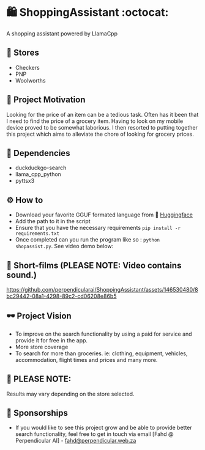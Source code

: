 # 🛍️ ShoppingAssistant :octocat:
A shopping assistant powered by LlamaCpp

## 🏪 Stores
- Checkers
- PNP
- Woolworths

## 🧃 Project Motivation

Looking for the price of an item can be a tedious task. Often has it been that I need to find the price of a grocery item. 
Having to look on my mobile device proved to be somewhat laborious. I then resorted to putting together this project which aims to alleviate the chore of looking for grocery prices.

## 🔧 Dependencies
- duckduckgo-search
- llama_cpp_python
- pyttsx3

## ⚙️ How to
- Download your favorite GGUF formated language from 🤗 [Huggingface](https://huggingface.co/models?pipeline_tag=text-generation&sort=trending&search=gguf)
- Add the path to it in the script
- Ensure that you have the necessary requirements `pip install -r requirements.txt`
- Once completed can you run the program like so : `python shopassist.py`. See video demo below:

## 🎥 Short-films (PLEASE NOTE: Video contains sound.)

https://github.com/perpendicularai/ShoppingAssistant/assets/146530480/8bc29442-08a1-4298-89c2-cd06208e86b5

## 🕶️ Project Vision
- To improve on the search functionality by using a paid for service and provide it for free in the app.
- More store coverage
- To search for more than groceries. ie: clothing, equipment, vehicles, accommodation, flight times and prices and many more.

## 🧯 PLEASE NOTE:
Results may vary depending on the store selected.

## 💝 Sponsorships
- If you would like to see this project grow and be able to provide better search functionality, feel free to get in touch via email [Fahd @ Perpendicular AI] - fahd@perpendicular.web.za
